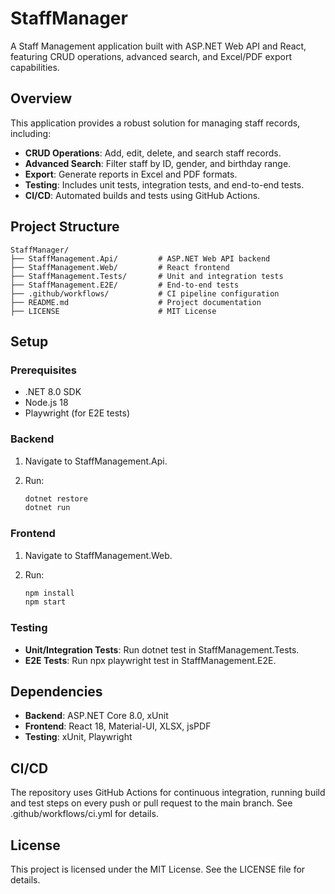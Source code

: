 # StaffManager

A Staff Management application built with ASP.NET Web API and React, featuring CRUD operations, advanced search, and Excel/PDF export capabilities.

## Overview

This application provides a robust solution for managing staff records, including:

- **CRUD Operations**: Add, edit, delete, and search staff records.
- **Advanced Search**: Filter staff by ID, gender, and birthday range.
- **Export**: Generate reports in Excel and PDF formats.
- **Testing**: Includes unit tests, integration tests, and end-to-end tests.
- **CI/CD**: Automated builds and tests using GitHub Actions.

## Project Structure

```
StaffManager/
├── StaffManagement.Api/         # ASP.NET Web API backend
├── StaffManagement.Web/         # React frontend
├── StaffManagement.Tests/       # Unit and integration tests
├── StaffManagement.E2E/         # End-to-end tests
├── .github/workflows/           # CI pipeline configuration
├── README.md                    # Project documentation
├── LICENSE                      # MIT License
```

## Setup

### Prerequisites

- .NET 8.0 SDK
- Node.js 18
- Playwright (for E2E tests)

### Backend

1. Navigate to StaffManagement.Api.

2. Run:

   ```bash
   dotnet restore
   dotnet run
   ```

### Frontend

1. Navigate to StaffManagement.Web.

2. Run:

   ```bash
   npm install
   npm start
   ```

### Testing

- **Unit/Integration Tests**: Run dotnet test in StaffManagement.Tests.
- **E2E Tests**: Run npx playwright test in StaffManagement.E2E.

## Dependencies

- **Backend**: ASP.NET Core 8.0, xUnit
- **Frontend**: React 18, Material-UI, XLSX, jsPDF
- **Testing**: xUnit, Playwright

## CI/CD

The repository uses GitHub Actions for continuous integration, running build and test steps on every push or pull request to the main branch. See .github/workflows/ci.yml for details.

## License

This project is licensed under the MIT License. See the LICENSE file for details.

